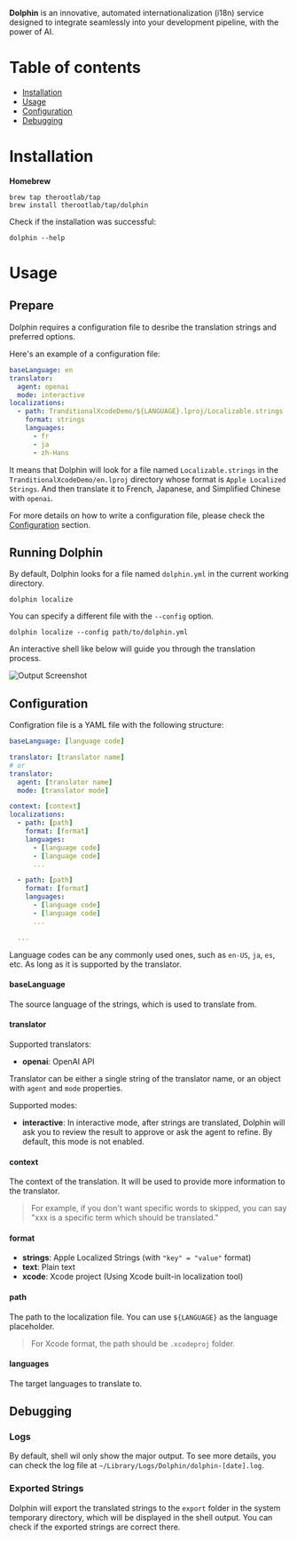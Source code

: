 **Dolphin** is an innovative, automated internationalization (i18n) service designed to integrate seamlessly into your development pipeline, with the power of AI.

# Table of contents

<!--ts-->

- [Installation](#Installation)
- [Usage](#Usage)
- [Configuration](#Configuration)
- [Debugging](#Debugging)

<!--te-->

# Installation

**Homebrew**

```shell
brew tap therootlab/tap
brew install therootlab/tap/dolphin
```

Check if the installation was successful:

```shell
dolphin --help
```

# Usage

## Prepare

Dolphin requires a configuration file to desribe the translation strings and preferred options.

Here's an example of a configuration file:

```yaml
baseLanguage: en
translator:
  agent: openai
  mode: interactive
localizations:
  - path: TranditionalXcodeDemo/${LANGUAGE}.lproj/Localizable.strings
    format: strings
    languages:
      - fr
      - ja
      - zh-Hans
```

It means that Dolphin will look for a file named `Localizable.strings` in the `TranditionalXcodeDemo/en.lproj` directory whose format is `Apple Localized Strings`. And then translate it to French, Japanese, and Simplified Chinese with `openai`.

For more details on how to write a configuration file, please check the [Configuration](#Configuration) section.

## Running Dolphin

By default, Dolphin looks for a file named `dolphin.yml` in the current working directory.

```shell
dolphin localize
```

You can specify a different file with the `--config` option.

```shell
dolphin localize --config path/to/dolphin.yml
```

An interactive shell like below will guide you through the translation process.

![Output Screenshot](assets/output-screenshot.jpg)

## Configuration

Configration file is a YAML file with the following structure:

```yaml
baseLanguage: [language code]

translator: [translator name]
# or
translator:
  agent: [translator name]
  mode: [translator mode]

context: [context]
localizations:
  - path: [path]
    format: [format]
    languages:
      - [language code]
      - [language code]
      ...

  - path: [path]
    format: [format]
    languages:
      - [language code]
      - [language code]
      ...

  ...
```

Language codes can be any commonly used ones, such as `en-US`, `ja`, `es`, etc. As long as it is supported by the translator.

#### baseLanguage

The source language of the strings, which is used to translate from.

#### translator

Supported translators:

- **openai**: OpenAI API

Translator can be either a single string of the translator name, or an object with `agent` and `mode` properties.

Supported modes:

- **interactive**: In interactive mode, after strings are translated, Dolphin will ask you to review the result to approve or ask the agent to refine. By default, this mode is not enabled.

#### context

The context of the translation. It will be used to provide more information to the translator.

> For example, if you don't want specific words to skipped, you can say "xxx is a specific term which should be translated."

#### format

- **strings**: Apple Localized Strings (with `"key" = "value"` format)
- **text**: Plain text
- **xcode**: Xcode project (Using Xcode built-in localization tool)

#### path

The path to the localization file. You can use `${LANGUAGE}` as the language placeholder.

> For Xcode format, the path should be `.xcodeproj` folder.

#### languages

The target languages to translate to.

## Debugging

### Logs

By default, shell wil only show the major output. To see more details, you can check the log file at `~/Library/Logs/Dolphin/dolphin-[date].log`.

### Exported Strings

Dolphin will export the translated strings to the `export` folder in the system temporary directory, which will be displayed in the shell output. You can check if the exported strings are correct there.
